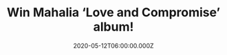 ---
campaign-uuid: "c-2fb091a3-b993-4f20-9d61-8ba2ebceb54f"
type: "Competition"
category: "Music"
date: "2020-05-12T06:00:00.000Z"
end-date: "2020-06-12T23:59:00.000Z"
disable-form: false
is_promoted: false
has_entry_page: true
title: "Win Mahalia ‘Love and Compromise’ album!"
competition-description: "<p>We are giving away the studio album of the British singer\
  \ Mahalia: ’Love and compromise’, It follows a series of remarkable singles, including\
  \ 'Do Not Disturb' and ‘Grateful'. An album you should not miss out.</p>\n<p>Click\
  \ below and it could be yours.</p>\n"
hero-header: "Win Mahalia ‘Love and Compromise’ album!"
terms-confirmation: "N/A"
banner-img: "https://assets.expresslyapp.com/asset-bd08d333-02ca-43a6-9b27-a9e23de9a84f.jpg"
logo-left-href: "aaa.nme.com"
logo-left-image: "https://assets.expresslyapp.com/asset-58fc682d-8093-44d3-8fd4-d3462d94980c.jpg"
logo-left-title: "NME AAA"
bg-image-hero: "https://assets.expresslyapp.com/asset-f8cdddbf-b681-4c8e-93b6-543e8bd6b4bf.jpg"
bg-image-first: "https://assets.expresslyapp.com/asset-7426170f-cde0-48d4-9b70-8f675a546663.jpg"
section1-content: "<p>Mahalia first began making music at just 12 years old. She started\
  \ really soon releasing a string of increasingly powerful mixtapes, EPs, and singles,\
  \ including 2016's breakthrough ‘Sober’. On September 6th 2019 she released her\
  \ studio album ‘Love and Compromise’ and we want to give it away to you.  </p>\n\
  <p>Click below for a chance to win.</p>\n"
entry-title: "Win Mahalia ‘Love and Compromise’ album!"
entry-content: "<p>Enter the draw to win Mahalia ‘Love and Compromise’ album by completing\
  \ the form below before 23:59 on the 12th of June 2020.</p>\n"
has-winner: false
prize-description: "Mahalia ‘Love and Compromise’ album!"
special-conditions: "Multiple entries are allowed up to one every day.\r\n\r\nThis\
  \ competition is also available on: https://club.expressly.io/competitions/mahalia-cd-giveaway"
country-restrictions:
- "GB"
---